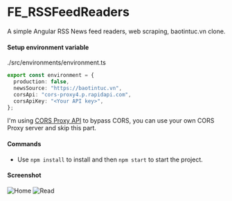 # FE_RSSFeedReaders
A simple Angular RSS News feed readers, web scraping, baotintuc.vn clone.

#### Setup environment variable
./src/environments/environment.ts
```.ts
export const environment = {
  production: false,
  newsSource: "https://baotintuc.vn",
  corsApi: "cors-proxy4.p.rapidapi.com",
  corsApiKey: "<Your API key>",
};
```
I'm using [CORS Proxy API](https://rapidapi.com/condacore/api/cors-proxy4/) to bypass CORS, you can use your own CORS Proxy server and skip this part.

#### Commands
- Use `npm install` to install and then `npm start` to start the project. 

#### Screenshot
![Home](https://github.com/treocaynho01629/FE_RSSFeedReaders/assets/91520278/4c320473-00d4-4724-8129-b7b49e45f7d2)
![Read](https://github.com/treocaynho01629/FE_RSSFeedReaders/assets/91520278/4bc963bd-af1d-42c4-a833-226afbd1c820)

